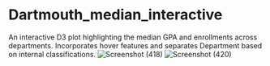 # Dartmouth_median_interactive
An interactive D3 plot highlighting the median GPA and enrollments across departments. Incorporates hover features and separates Department based on internal classifications. 
![Screenshot (418)](https://github.com/Rxbrooks15/Dartmouth_median_interactive/assets/112977778/203850d2-2c6b-4358-a9ae-fb997d5103b3)
![Screenshot (420)](https://github.com/Rxbrooks15/Dartmouth_median_interactive/assets/112977778/f9b1c9cf-df9e-4bdd-9bcb-e89411e9c886)
